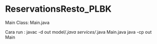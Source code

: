 # ReservationsResto_PLBK
Main Class: Main.java

Cara run :
javac -d out model/*.java services/*.java Main.java
java -cp out Main
